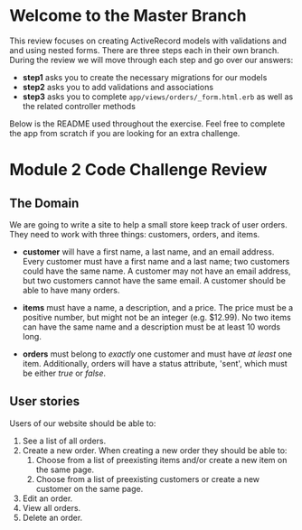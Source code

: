 # Welcome to the Master Branch

This review focuses on creating ActiveRecord models with validations and and using nested forms. There are three steps each in their own branch. During the review we will move through each step and go over our answers:

* **step1** asks you to create the necessary migrations for our models
* **step2** asks you to add validations and associations
* **step3** asks you to complete `app/views/orders/_form.html.erb` as well as the related controller methods

Below is the README used throughout the exercise. Feel free to complete the app from scratch if you are looking for an extra challenge.

# Module 2 Code Challenge Review

## The Domain

We are going to write a site to help a small store keep track of user orders. They need to work with three things: customers, orders, and items.

* **customer** will have a first name, a last name, and an email address. Every customer must have a first name and a last name; two customers could have the same name. A customer may not have an email address, but two customers cannot have the same email. A customer should be able to have many orders.

* **items** must have a name, a description, and a price. The price must be a positive number, but might not be an integer (e.g. $12.99). No two items can have the same name and a description must be at least 10 words long.

* **orders** must belong to *exactly* one customer and must have *at least* one item. Additionally, orders will have a status attribute, 'sent', which must be either *true* or *false*.

## User stories

Users of our website should be able to:

1. See a list of all orders.
2. Create a new order. When creating a new order they should be able to:
    1. Choose from a list of preexisting items and/or create a new item on the same page.
    2. Choose from a list of preexisting customers or create a new customer on the same page.
3. Edit an order.
4. View all orders.
5. Delete an order.
